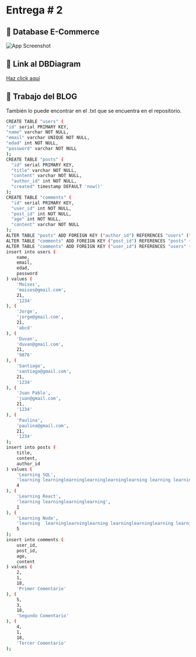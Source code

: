 # Entrega # 2

## 👀 Database E-Commerce

![App Screenshot](/images/DB-Ecommerce.JPG)


## 🔗 Link al DBDiagram
[Haz click aquí](https://dbdiagram.io/d/62f46ab7c2d9cf52fa871856)

## 🍔 Trabajo del BLOG

También lo puede encontrar en el .txt que se encuentra en el repositorio.

```bash
CREATE TABLE "users" (
"id" serial PRIMARY KEY,
"name" varchar NOT NULL,
"email" varchar UNIQUE NOT NULL,
"edad" int NOT NULL,
"password" varchar NOT NULL
);
CREATE TABLE "posts" (
  "id" serial PRIMARY KEY,
  "title" varchar NOT NULL,
  "content" varchar NOT NULL,
  "author_id" int NOT NULL,
  "created" timestamp DEFAULT 'now()'
);
CREATE TABLE "comments" (
  "id" serial PRIMARY KEY,
  "user_id" int NOT NULL,
  "post_id" int NOT NULL,
  "age" int NOT NULL,
  "content" varchar NOT NULL
);
ALTER TABLE "posts" ADD FOREIGN KEY ("author_id") REFERENCES "users" ("id");
ALTER TABLE "comments" ADD FOREIGN KEY ("post_id") REFERENCES "posts" ("id");
ALTER TABLE "comments" ADD FOREIGN KEY ("user_id") REFERENCES "users" ("id");
insert into users (
	name,
	email,
	edad,
	password
) values (
	'Moises',
	'moises@gmail.com',
	21,
	'1234'
), (
	'Jorge',
	'jorge@gmail.com',
	21,
	'abcd'
), (
	'Duvan',
	'duvan@gmail.com',
	21,
	'9876'
), (
	'Santiago',
	'santiago@gmail.com',
	21,
	'1234'
), (
	'Juan Pablo',
	'juan@gmail.com',
	21,
	'1234'
), (
	'Paulina',
	'paulina@gmail.com',
	21,
	'1234'
);
insert into posts (
	title,
	content,
	author_id
) values (
	'Learning SQL',
	'learning learninglearninglearninglearninglearning learning learning',
	4
), (
	'Learning React',
	'learning learninglearninglearning',
	1
), (
	'Learning Node',
	'learning  learninglearninglearning learninglearninglearning learninglearninglearning learninglearninglearning',
	5
);
insert into comments (
	user_id,
	post_id,
	age,
	content
) values (
	2,
	1,
	18,
	'Primer Comentario'
), (
	5,
	3,
	18,
	'Segundo Comentario'
), (
	4,
	1,
	18,
	'Tercer Comentario'
);
```
    
